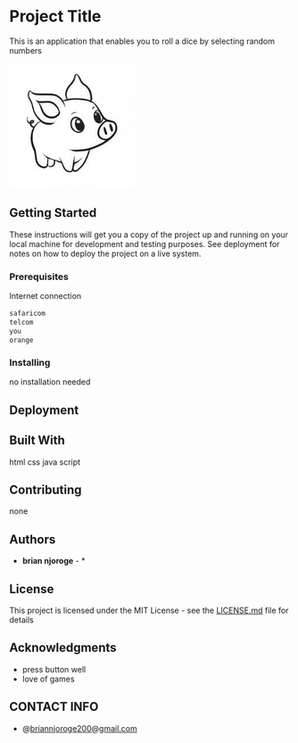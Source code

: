 # Project Title
This is an application that enables you to roll a dice by selecting random numbers


![pig](./images/pig.jpeg)
## Getting Started

These instructions will get you a copy of the project up and running on your local machine for development and testing purposes. See deployment for notes on how to deploy the project on a live system.

### Prerequisites

Internet connection

```
safaricom
telcom
you
orange

```

### Installing
no installation needed



## Deployment



## Built With

html 
css
java script
## Contributing

none

## Authors


* **brian njoroge** - *



## License

This project is licensed under the MIT License - see the [LICENSE.md](LICENSE.md) file for details

## Acknowledgments

* press button well
* love of games

## CONTACT INFO
* @briannjoroge200@gmail.com